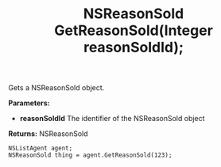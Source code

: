﻿---
uid: crmscript_ref_NSListAgent_GetReasonSold
title: NSReasonSold GetReasonSold(Integer reasonSoldId);
intellisense: NSListAgent.GetReasonSold
keywords: NSListAgent, GetReasonSold
so.topic: reference
---

Gets a NSReasonSold object.

**Parameters:**
 - **reasonSoldId** The identifier of the NSReasonSold object

**Returns:** NSReasonSold

```crmscript
NSListAgent agent;
NSReasonSold thing = agent.GetReasonSold(123);
```

